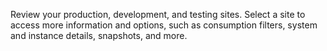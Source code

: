 Review your production, development, and testing sites. Select a site to access more information and options, such as consumption filters, system and instance details, snapshots, and more.
